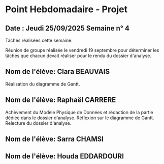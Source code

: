 # Point Hebdomadaire - Projet

## Date : Jeudi 25/09/2025 Semaine n° 4

Tâches réalisées cette semaine:

Réunion de groupe réalisée le vendredi 19 septembre pour déterminer les tâches que chacun devait réaliser pour le rendu du dossier d'analyse. 

## Nom de l'élève: Clara BEAUVAIS

Réalisation du diagramme de Gantt. 

## Nom de l'élève: Raphaël CARRERE

Achèvement du Modèle Physique de Données et rédaction de la partie dédiée dans le dossier d'analyse. Réflexion sur le diagramme de Gantt. Relecture du dossier d'analyse. 

## Nom de l'élève: Sarra CHAMSI

## Nom de l'élève: Houda EDDARDOURI







